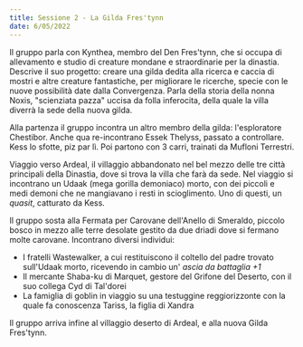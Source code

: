 ```yaml
---
title: Sessione 2 - La Gilda Fres'tynn
date: 6/05/2022
---
```

Il gruppo parla con Kynthea, membro del Den Fres'tynn, che si occupa di allevamento e studio di creature mondane e straordinarie per la dinastia. Descrive il suo progetto: creare una gilda dedita alla ricerca e caccia di mostri e altre creature fantastiche, per migliorare le ricerche, specie con le nuove possibilità date dalla Convergenza. Parla della storia della nonna Noxis, "scienziata pazza" uccisa da folla inferocita, della quale la villa diverrà la sede della nuova gilda.

Alla partenza il gruppo incontra un altro membro della gilda: l'esploratore Chestibor. Anche qua re-incontrano Essek Thelyss, passato a controllare. Kess lo sfotte, piz par lì. Poi partono con 3 carri, trainati da Mufloni Terrestri.

Viaggio verso Ardeal, il villaggio abbandonato nel bel mezzo delle tre città principali della Dinastia, dove si trova la villa che farà da sede. Nel viaggio si incontrano un Udaak (mega gorilla demoniaco) morto, con dei piccoli e medi demoni che ne mangiavano i resti in scioglimento. Uno di questi, un *quasit*, catturato da Kess.

Il gruppo sosta alla Fermata per Carovane dell'Anello di Smeraldo, piccolo bosco in mezzo alle terre desolate gestito da due driadi dove si fermano molte carovane. Incontrano diversi individui:

* I fratelli Wastewalker, a cui restituiscono il coltello del padre trovato sull'Udaak morto, ricevendo in cambio un' *ascia da battaglia +1*
* Il mercante Shaba-ku di Marquet, gestore del Grifone del Deserto, con il suo collega Cyd di Tal'dorei
* La famiglia di goblin in viaggio su una testuggine reggiorizzonte con la quale fa conoscenza Tariss, la figlia di Xandra

Il gruppo arriva infine al villaggio deserto di Ardeal, e alla nuova Gilda Fres'tynn.